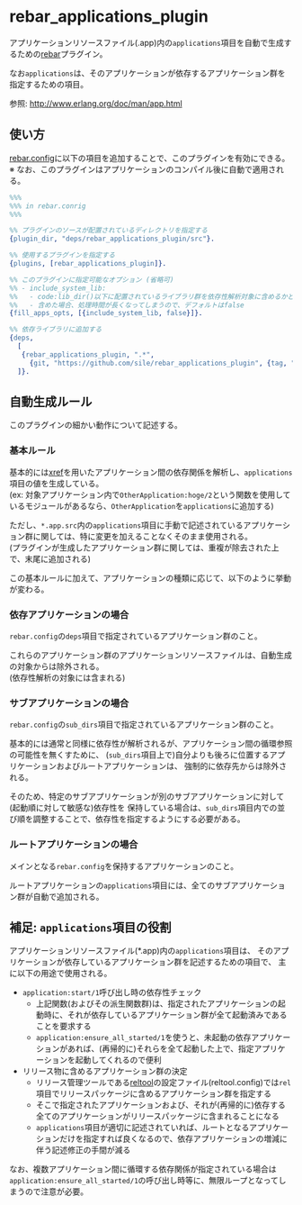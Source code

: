 rebar_applications_plugin
=========================

アプリケーションリソースファイル(.app)内の`applications`項目を自動で生成するための[rebar](https://github.com/rebar/rebar)プラグイン。

なお`applications`は、そのアプリケーションが依存するアプリケーション群を指定するための項目。

参照: http://www.erlang.org/doc/man/app.html


使い方
------

[rebar.config](https://github.com/rebar/rebar/blob/master/rebar.config.sample)に以下の項目を追加することで、このプラグインを有効にできる。<br />
※ なお、このプラグインはアプリケーションのコンパイル後に自動で適用される。
```erlang
%%%
%%% in rebar.conrig
%%%

%% プラグインのソースが配置されているディレクトリを指定する
{plugin_dir, "deps/rebar_applications_plugin/src"}.

%% 使用するプラグインを指定する
{plugins, [rebar_applications_plugin]}.

%% このプラグインに指定可能なオプション (省略可)
%% - include_system_lib:
%%   - code:lib_dir()以下に配置されているライブラリ群を依存性解析対象に含めるかどうか
%%   - 含めた場合、処理時間が長くなってしまうので、デフォルトはfalse
{fill_apps_opts, [{include_system_lib, false}]}.

%% 依存ライブラリに追加する
{deps,
  [
   {rebar_applications_plugin, ".*",
     {git, "https://github.com/sile/rebar_applications_plugin", {tag, "v0.1.0"}}}
  ]}.
```


自動生成ルール
--------------

このプラグインの細かい動作について記述する。

### 基本ルール

基本的には[xref](http://www.erlang.org/doc/man/xref.html)を用いたアプリケーション間の依存関係を解析し、`applications`項目の値を生成している。<br />
(ex: 対象アプリケーション内で`OtherApplication:hoge/2`という関数を使用しているモジュールがあるなら、`OtherApplication`を`applications`に追加する)

ただし、`*.app.src`内の`applications`項目に手動で記述されているアプリケーション群に関しては、特に変更を加えることなくそのまま使用される。<br />
(プラグインが生成したアプリケーション群に関しては、重複が除去された上で、末尾に追加される)

この基本ルールに加えて、アプリケーションの種類に応じて、以下のように挙動が変わる。

### 依存アプリケーションの場合

`rebar.config`の`deps`項目で指定されているアプリケーション群のこと。

これらのアプリケーション群のアプリケーションリソースファイルは、自動生成の対象からは除外される。<br />
(依存性解析の対象には含まれる)


### サブアプリケーションの場合

`rebar.config`の`sub_dirs`項目で指定されているアプリケーション群のこと。

基本的には通常と同様に依存性が解析されるが、アプリケーション間の循環参照の可能性を無くすために、
(`sub_dirs`項目上で)自分よりも後ろに位置するアプリケーションおよびルートアプリケーションは、
強制的に依存先からは除外される。

そのため、特定のサブアプリケーションが別のサブアプリケーションに対して(起動順に対して敏感な)依存性を
保持している場合は、`sub_dirs`項目内での並び順を調整することで、依存性を指定するようにする必要がある。


### ルートアプリケーションの場合

メインとなる`rebar.config`を保持するアプリケーションのこと。

ルートアプリケーションの`applications`項目には、全てのサブアプリケーション群が自動で追加される。


補足: `applications`項目の役割
------------------------------

アプリケーションリソースファイル(*.app)内の`applications`項目は、
そのアプリケーションが依存しているアプリケーション群を記述するための項目で、
主に以下の用途で使用される。
- `application:start/1`呼び出し時の依存性チェック
  - 上記関数(およびその派生関数群)は、指定されたアプリケーションの起動時に、それが依存しているアプリケーション群が全て起動済みであることを要求する
  - `application:ensure_all_started/1`を使うと、未起動の依存アプリケーションがあれば、(再帰的に)それらを全て起動した上で、指定アプリケーションを起動してくれるので便利
- リリース物に含めるアプリケーション群の決定
  - リリース管理ツールである[reltool](http://www.erlang.org/doc/man/reltool.html)の設定ファイル(reltool.config)では`rel`項目でリリースパッケージに含めるアプリケーション群を指定する
  - そこで指定されたアプリケーションおよび、それが(再帰的に)依存する全てのアプリケーションがリリースパッケージに含まれることになる
  - `applications`項目が適切に記述されていれば、ルートとなるアプリケーションだけを指定すれば良くなるので、依存アプリケーションの増減に伴う記述修正の手間が減る

なお、複数アプリケーション間に循環する依存関係が指定されている場合は`application:ensure_all_started/1`の呼び出し時等に、無限ループとなってしまうので注意が必要。<br />
